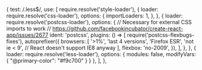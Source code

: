 {
            test: /\.less$/,
            use: [
              require.resolve('style-loader'),
              {
                loader: require.resolve('css-loader'),
                options: {
                  importLoaders: 1,
                },
              },
              {
                loader: require.resolve('postcss-loader'),
                options: {
                  // Necessary for external CSS imports to work
                  // https://github.com/facebookincubator/create-react-app/issues/2677
                  ident: 'postcss',
                  plugins: () => [
                    require('postcss-flexbugs-fixes'),
                    autoprefixer({
                      browsers: [
                        '>1%',
                        'last 4 versions',
                        'Firefox ESR',
                        'not ie < 9', // React doesn't support IE8 anyway
                      ],
                      flexbox: 'no-2009',
                    }),
                  ],
                },
              },
              {
                loader: require.resolve('less-loader'),
                options: {
                  modules: false,
                  modifyVars: {
                    "@primary-color": "#f9c700"
                  }
                }
              },
            ],
          },